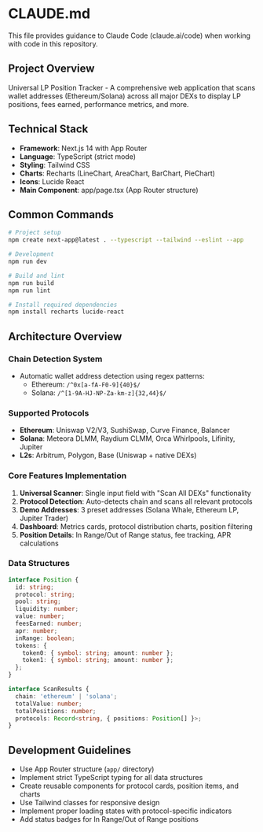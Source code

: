 # CLAUDE.md

This file provides guidance to Claude Code (claude.ai/code) when working with code in this repository.

## Project Overview

Universal LP Position Tracker - A comprehensive web application that scans wallet addresses (Ethereum/Solana) across all major DEXs to display LP positions, fees earned, performance metrics, and more.

## Technical Stack

- **Framework**: Next.js 14 with App Router
- **Language**: TypeScript (strict mode)
- **Styling**: Tailwind CSS
- **Charts**: Recharts (LineChart, AreaChart, BarChart, PieChart)
- **Icons**: Lucide React
- **Main Component**: app/page.tsx (App Router structure)

## Common Commands

```bash
# Project setup
npm create next-app@latest . --typescript --tailwind --eslint --app

# Development
npm run dev

# Build and lint
npm run build
npm run lint

# Install required dependencies
npm install recharts lucide-react
```

## Architecture Overview

### Chain Detection System
- Automatic wallet address detection using regex patterns:
  - Ethereum: `/^0x[a-fA-F0-9]{40}$/`
  - Solana: `/^[1-9A-HJ-NP-Za-km-z]{32,44}$/`

### Supported Protocols
- **Ethereum**: Uniswap V2/V3, SushiSwap, Curve Finance, Balancer
- **Solana**: Meteora DLMM, Raydium CLMM, Orca Whirlpools, Lifinity, Jupiter
- **L2s**: Arbitrum, Polygon, Base (Uniswap + native DEXs)

### Core Features Implementation
1. **Universal Scanner**: Single input field with "Scan All DEXs" functionality
2. **Protocol Detection**: Auto-detects chain and scans all relevant protocols
3. **Demo Addresses**: 3 preset addresses (Solana Whale, Ethereum LP, Jupiter Trader)
4. **Dashboard**: Metrics cards, protocol distribution charts, position filtering
5. **Position Details**: In Range/Out of Range status, fee tracking, APR calculations

### Data Structures

```typescript
interface Position {
  id: string;
  protocol: string;
  pool: string;
  liquidity: number;
  value: number;
  feesEarned: number;
  apr: number;
  inRange: boolean;
  tokens: {
    token0: { symbol: string; amount: number };
    token1: { symbol: string; amount: number };
  };
}

interface ScanResults {
  chain: 'ethereum' | 'solana';
  totalValue: number;
  totalPositions: number;
  protocols: Record<string, { positions: Position[] }>;
}
```

## Development Guidelines

- Use App Router structure (`app/` directory)
- Implement strict TypeScript typing for all data structures
- Create reusable components for protocol cards, position items, and charts
- Use Tailwind classes for responsive design
- Implement proper loading states with protocol-specific indicators
- Add status badges for In Range/Out of Range positions